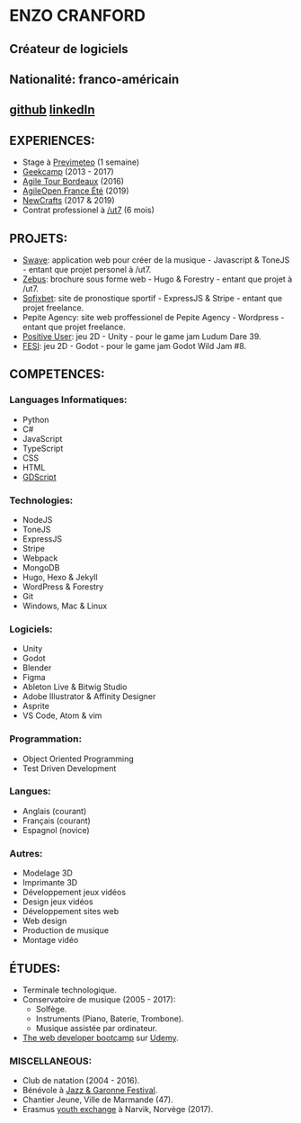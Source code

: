 # ENZO CRANFORD
## Créateur de logiciels
## Nationalité: franco-américain
## [github](github.com/zoford) [linkedIn](linkedin.com/in/enzo-cranford-82b592198) 

## EXPERIENCES:
- Stage à [Previmeteo](https://www.previmeteo.com/) (1 semaine)
- [Geekcamp](https://okiwi.org/geek-camp/) (2013 - 2017)
- [Agile Tour Bordeaux](http://agiletourbordeaux.fr/) (2016)
- [AgileOpen France Été](https://agileopenfrance.com/) (2019)
- [NewCrafts](https://www.ncrafts.io/) (2017 & 2019)
- Contrat professionel à [/ut7](https://ut7.fr/) (6 mois)

## PROJETS:
- [Swave](https://swave.zoford.now.sh/Swave): application web pour créer de la musique - Javascript & ToneJS - entant que projet personel à /ut7.
- [Zebus](https://github.com/ut7/zebusZebus): brochure sous forme web - Hugo & Forestry - entant que projet à /ut7.
- [Sofixbet](https://sofixbet.com/Sofixbet): site de pronostique sportif - ExpressJS & Stripe - entant que projet freelance.
- Pepite Agency: site web proffessionel de Pepite Agency - Wordpress - entant que projet freelance.
- [Positive User](https://ldjam.com/events/ludum-dare/39/the-positive-user): jeu 2D - Unity - pour le game jam Ludum Dare 39. 
- [FESI](https://itch.io/jam/godot-wild-jam-8/rate/408906): jeu 2D - Godot - pour le game jam Godot Wild Jam #8.

## COMPETENCES:
### Languages Informatiques:
- Python
- C#
- JavaScript
- TypeScript
- CSS
- HTML
- [GDScript](https://godotengine.org)

### Technologies:
- NodeJS
- ToneJS
- ExpressJS
- Stripe
- Webpack
- MongoDB
- Hugo, Hexo & Jekyll
- WordPress & Forestry
- Git
- Windows, Mac & Linux

### Logiciels:
- Unity
- Godot
- Blender
- Figma
- Ableton Live & Bitwig Studio
- Adobe Illustrator & Affinity Designer
- Asprite
- VS Code, Atom & vim

### Programmation:
- Object Oriented Programming
- Test Driven Development

### Langues:
- Anglais (courant)
- Français (courant)
- Espagnol (novice)

### Autres:
- Modelage 3D
- Imprimante 3D
- Développement jeux vidéos
- Design jeux vidéos
- Développement sites web
- Web design
- Production de musique
- Montage vidéo

## ÉTUDES:
- Terminale technologique.
- Conservatoire de musique (2005 - 2017):
    - Solfège. 
    - Instruments (Piano, Baterie, Trombone).
    - Musique assistée par ordinateur.
- [The web developer bootcamp](https://www.udemy.com/the-web-developer-bootcamp/) sur [Udemy](https://www.udemy.com/).

### MISCELLANEOUS:
- Club de natation (2004 - 2016).
- Bénévole à [Jazz & Garonne Festival](https://www.jazzetgaronne.com/).
- Chantier Jeune, Ville de Marmande (47).
- Erasmus [youth exchange](https://www.norway.no/en/serbia/norway-serbia/news-events/news2/youngsters-strengthening-norwegian-serbian-friendship/) à Narvik, Norvège (2017).
